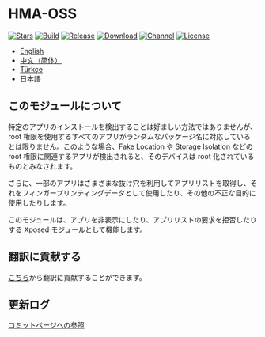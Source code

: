 # HMA-OSS

[![Stars](https://img.shields.io/github/stars/frknkrc44/HMA-OSS?label=Stars)](https://github.com/frknkrc44)
[![Build](https://img.shields.io/github/actions/workflow/status/frknkrc44/HMA-OSS/main.yml?branch=master&logo=github)](https://github.com/frknkrc44/HMA-OSS/actions)
[![Release](https://img.shields.io/github/v/release/frknkrc44/HMA-OSS?label=Release)](https://github.com/frknkrc44/HMA-OSS/releases/latest)
[![Download](https://img.shields.io/github/downloads/frknkrc44/HMA-OSS/total)](https://github.com/frknkrc44/HMA-OSS/releases/latest)
[![Channel](https://img.shields.io/badge/Telegram-Channel-blue.svg?logo=telegram)](https://t.me/aerathfuns)
[![License](https://img.shields.io/github/license/frknkrc44/HMA-OSS?label=License)](https://choosealicense.com/licenses/gpl-3.0/)

- [English](README.md)
- [中文（简体）](README_zh_CN.md)
- [Türkçe](README_tr.md)
- 日本語

## このモジュールについて

特定のアプリのインストールを検出することは好ましい方法ではありませんが、root 権限を使用するすべてのアプリがランダムなパッケージ名に対応しているとは限りません。このような場合、Fake Location や Storage Isolation などの root 権限に関連するアプリが検出されると、そのデバイスは root 化されているものとみなされます。

さらに、一部のアプリはさまざまな抜け穴を利用してアプリリストを取得し、それをフィンガープリンティングデータとして使用したり、その他の不正な目的に使用したりします。

このモジュールは、アプリを非表示にしたり、アプリリストの要求を拒否したりする Xposed モジュールとして機能します。

## 翻訳に貢献する
[こちら](https://crowdin.com/project/frknkrc44-hma-oss)から翻訳に貢献することができます。

## 更新ログ
[コミットページへの参照](https://github.com/frknkrc44/HMA-OSS/commits)  
